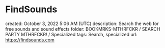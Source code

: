 # FindSounds

created: October 3, 2022 5:06 AM (UTC)
description: Search the web for free sounds and sound effects
folder: BOOKMRKS-MTHRFCKR / SEARCH PARTY MTHRFCKR! / Specialized
tags: Search, specialized
url: https://findsounds.com